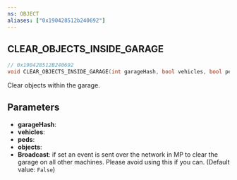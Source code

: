 ```yaml
---
ns: OBJECT
aliases: ["0x190428512b240692"]
---
```

## CLEAR_OBJECTS_INSIDE_GARAGE

```c
// 0x190428512B240692
void CLEAR_OBJECTS_INSIDE_GARAGE(int garageHash, bool vehicles, bool peds, bool objects, bool Broadcast);
```

Clear objects within the garage.


## Parameters
* **garageHash**: 
* **vehicles**: 
* **peds**: 
* **objects**: 
* **Broadcast**: if set an event is sent over the network in MP to clear the garage on all other machines. Please avoid using this if you can. (Default value: `False`)
